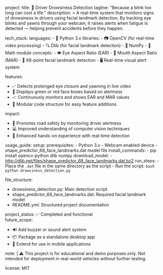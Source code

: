 project:
  title: 🛑 Driver Drowsiness Detection
  tagline: "Because a blink too long can cost a life."
  description: >
    A real-time system that monitors signs of drowsiness in drivers using facial landmark detection. 
    By tracking eye blinks and yawns through your webcam, it raises alerts when fatigue is detected — helping prevent accidents before they happen.

tech_stack:
  languages:
    - 🐍 Python 3.x
  libraries:
    - 📷 OpenCV (for real-time video processing)
    - 🔍 Dlib (for facial landmark detection)
    - 🧮 NumPy
    - 📐 Math module
  concepts:
    - 👁️ Eye Aspect Ratio (EAR)
    - 👄 Mouth Aspect Ratio (MAR)
    - 🧠 68-point facial landmark detection
    - 🖥️ Real-time visual alert system

features:
  - ✅ Detects prolonged eye closure and yawning in live video
  - 🎯 Displays green or red face boxes based on alertness
  - 📈 Continuously monitors and shows EAR and MAR values
  - 🧩 Modular code structure for easy feature additions

impact:
  - 🚗 Promotes road safety by monitoring driver alertness
  - 💻 Improved understanding of computer vision techniques
  - 🧠 Enhanced hands-on experience with real-time detection

usage_guide:
  setup:
    prerequisites:
      - Python 3.x
      - Webcam enabled device
      - shape_predictor_68_face_landmarks.dat model file
    install_commands:
      - pip install opencv-python dlib numpy
    download_model:
      - http://dlib.net/files/shape_predictor_68_face_landmarks.dat.bz2
  run_steps:
    - Place the `.dat` file in the same directory as the script
    - Run the script:
      ```bash
      python drowsiness_detection.py
      ```

file_structure:
  - drowsiness_detection.py: Main detection script
  - shape_predictor_68_face_landmarks.dat: Required facial landmark model
  - README.yml: Structured project documentation

project_status: ✅ Completed and functional  
future_scope:
  - 🔊 Add buzzer or sound alert system
  - 📦 Package as a standalone desktop app
  - 📱 Extend for use in mobile applications

note: |
  ⚠️ This project is for educational and demo purposes only. Not intended for deployment in real-world vehicles without further testing.

license: MIT

